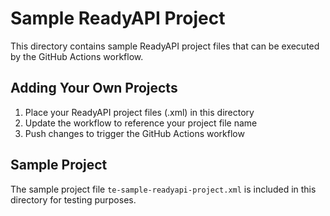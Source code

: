 # Sample ReadyAPI Project

This directory contains sample ReadyAPI project files that can be executed by the GitHub Actions workflow.

## Adding Your Own Projects

1. Place your ReadyAPI project files (.xml) in this directory
2. Update the workflow to reference your project file name
3. Push changes to trigger the GitHub Actions workflow

## Sample Project

The sample project file `te-sample-readyapi-project.xml` is included in this directory for testing purposes.
